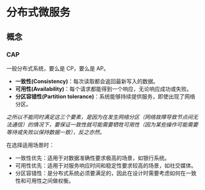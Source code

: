 # 分布式微服务

## 概念

### CAP

一般分布式系统，要么是 CP，要么是 AP。

- **一致性(Consistency)**：每次读取都会返回最新写入的数据。
- **可用性(Availability)**：每个请求都能得到一个响应，无论响应成功或失败。
- **分区容错性(Partition tolerance)**：系统能够持续提供服务，即使出现了网络分区。

_之所以不能同时满足这三个要素，是因为在发生网络分区（网络故障导致节点间无法通信）的情况下，要保证一致性就可能需要牺牲可用性（因为某些操作可能需要等待或失败以保持数据一致），反之亦然。_

在选择适用场景时：

- 一致性优先：适用于对数据准确性要求极高的场景，如银行系统。
- 可用性优先：适用于对服务响应时间和稳定性要求较高的场景，如社交媒体。
- 分区容错性：是分布式系统必须要满足的，因此在设计时需要考虑如何在一致性和可用性之间做权衡。

